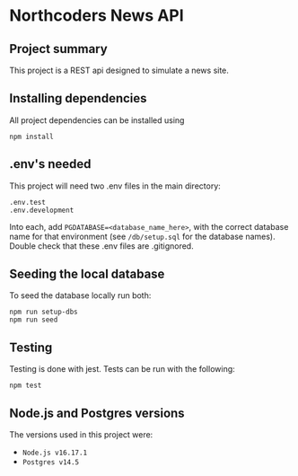# Northcoders News API

## Project summary

This project is a REST api designed to simulate a news site.

## Installing dependencies

All project dependencies can be installed using

```
npm install
```

## .env's needed

This project will need two .env files in the main directory:

```
.env.test
.env.development
```

Into each, add `PGDATABASE=<database_name_here>`, with the correct database name for that environment (see `/db/setup.sql` for the database names). Double check that these .env files are .gitignored.

## Seeding the local database

To seed the database locally run both:

```
npm run setup-dbs
npm run seed
```

## Testing

Testing is done with jest. Tests can be run with the following:

```
npm test
```

## Node.js and Postgres versions

The versions used in this project were:

- `Node.js v16.17.1`
- `Postgres v14.5`
